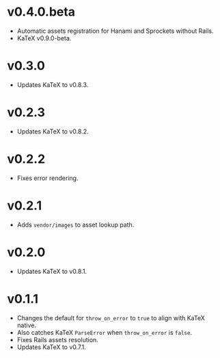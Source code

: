 # v0.4.0.beta

* Automatic assets registration for Hanami and Sprockets without Rails.
* KaTeX v0.9.0-beta.

# v0.3.0

* Updates KaTeX to v0.8.3.

# v0.2.3

* Updates KaTeX to v0.8.2.

# v0.2.2

* Fixes error rendering.

# v0.2.1

* Adds `vendor/images` to asset lookup path.

# v0.2.0

* Updates KaTeX to v0.8.1.

# v0.1.1

* Changes the default for `throw_on_error` to `true` to align with KaTeX native.
* Also catches KaTeX `ParseError` when `throw_on_error` is `false`.
* Fixes Rails assets resolution.
* Updates KaTeX to v0.7.1.

